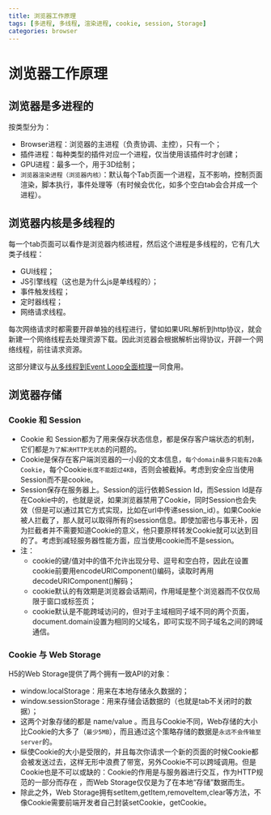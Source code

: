 ```yaml
---
title: 浏览器工作原理
tags: [多进程, 多线程, 渲染进程, cookie, session, Storage]
categories: browser
---
```


# 浏览器工作原理

## 浏览器是多进程的

按类型分为： 
- Browser进程：浏览器的主进程（负责协调、主控），只有一个；
- 插件进程：每种类型的插件对应一个进程，仅当使用该插件时才创建；
- GPU进程：最多一个，用于3D绘制；
- `浏览器渲染进程（浏览器内核）`：默认每个Tab页面一个进程，互不影响，控制页面渲染，脚本执行，事件处理等（有时候会优化，如多个空白tab会合并成一个进程）。

## 浏览器内核是多线程的

每一个tab页面可以看作是浏览器内核进程，然后这个进程是多线程的，它有几大类子线程：
- GUI线程；
- JS引擎线程（这也是为什么js是单线程的）；
- 事件触发线程；
- 定时器线程；
- 网络请求线程。

每次网络请求时都需要开辟单独的线程进行，譬如如果URL解析到http协议，就会新建一个网络线程去处理资源下载。因此浏览器会根据解析出得协议，开辟一个网络线程，前往请求资源。

这部分建议与[从多线程到Event Loop全面梳理](/Question-Bank/browser/process-eventloop.md)一同食用。

## 浏览器存储

### Cookie 和 Session
- Cookie 和 Session都为了用来保存状态信息，都是保存客户端状态的机制，它们都是`为了解决HTTP无状态`的问题的。
- Cookie是保存在客户端浏览器的一小段的文本信息，`每个domain最多只能有20条Cookie`，每个Cookie`长度不能超过4KB`，否则会被截掉。考虑到安全应当使用Session而不是cookie。
- Session保存在服务器上。Session的运行依赖Session Id，而Session Id是存在Cookie中的，也就是说，如果浏览器禁用了Cookie，同时Session也会失效（但是可以通过其它方式实现，比如在url中传递session_id）。如果Cookie被人拦截了，那人就可以取得所有的session信息。即使加密也与事无补，因为拦截者并不需要知道Cookie的意义，他只要原样转发Cookie就可以达到目的了。考虑到减轻服务器性能方面，应当使用cookie而不是session。
- 注：
    - cookie的键/值对中的值不允许出现分号、逗号和空白符，因此在设置cookie前要用encodeURIComponent()编码，读取时再用decodeURIComponent()解码；
    - cookie默认的有效期是浏览器会话期间，作用域是整个浏览器而不仅仅局限于窗口或标签页；
    - cookie默认是不能跨域访问的，但对于主域相同子域不同的两个页面，document.domain设置为相同的父域名，即可实现不同子域名之间的跨域通信。

### Cookie 与 Web Storage
H5的Web Storage提供了两个拥有一致API的对象：
- window.localStorage：用来在本地存储永久数据的；
- window.sessionStorage：用来存储会话数据的（也就是tab不关闭时的数据）；
- 这两个对象存储的都是 name/value 。而且与Cookie不同，Web存储的大小比Cookie的大多了（`最少5MB`），而且通过这个策略存储的数据是`永远不会传输至server`的。
- 纵使Cookie的大小是受限的，并且每次你请求一个新的页面的时候Cookie都会被发送过去，这样无形中浪费了带宽，另外Cookie不可以跨域调用。但是Cookie也是不可以或缺的：Cookie的作用是与服务器进行交互，作为HTTP规范的一部分而存在 ，而Web Storage仅仅是为了在本地“存储”数据而生。
- 除此之外，Web Storage拥有setItem,getItem,removeItem,clear等方法，不像Cookie需要前端开发者自己封装setCookie，getCookie。

